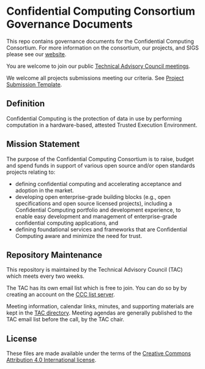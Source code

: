 # Confidential Computing Consortium Governance Documents

This repo contains governance documents for the Confidential Computing Consortium. For more information on the consortium, our projects, and SIGS please see our [website](https://confidentialcomputing.io/).

You are welcome to join our public [Technical Advisory Council meetings](https://github.com/confidential-computing/governance/tree/main/TAC/Meetings#confidential-computing-consortium-tac-meetings).

We welcome all projects submissions meeting our criteria. See [Project Submission Template](./project-submission-template.md).

## Definition
Confidential Computing is the protection of data in use by performing computation in a hardware-based, attested Trusted Execution Environment.

## Mission Statement
The purpose of the Confidential Computing Consortium is to raise,
budget and spend funds in support of various open source and/or open standards projects
relating to:
* defining confidential computing and accelerating acceptance and adoption in the
market.
* developing open enterprise-grade building blocks (e.g., open specifications and open
source licensed projects), including a Confidential Computing portfolio and
development experience, to enable easy development and management of enterprise-grade confidential computing applications, and
* defining foundational services and frameworks that are Confidential Computing aware and
minimize the need for trust.

## Repository Maintenance
This repository is maintained by the Technical Advisory Council (TAC) which meets every two weeks.

The TAC has its own email list which is free to join. You can do so by by creating an account on the [CCC list server](https://lists.confidentialcomputing.io/g/main).

Meeting information, calendar links, minutes, and supporting materials are kept in the [TAC directory](./TAC/). Meeting agendas are generally published to the TAC email list before the call, by the TAC chair.

## License
These files are made available under the terms of the [Creative Commons Attribution 4.0 International license](https://creativecommons.org/licenses/by/4.0/).
